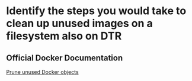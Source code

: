 # Identify the steps you would take to clean up unused images on a filesystem also on DTR

## Official Docker Documentation

[Prune unused Docker objects](https://docs.docker.com/engine/admin/pruning/)
